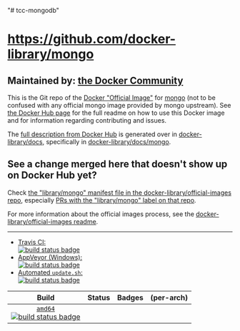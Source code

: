"# tcc-mongodb" 

# https://github.com/docker-library/mongo


## Maintained by: [the Docker Community](https://github.com/docker-library/mongo)

This is the Git repo of the [Docker "Official Image"](https://docs.docker.com/docker-hub/official_repos/) for [mongo](https://hub.docker.com/_/mongo/) (not to be confused with any official mongo image provided by mongo upstream). See [the Docker Hub page](https://hub.docker.com/_/mongo/) for the full readme on how to use this Docker image and for information regarding contributing and issues.

The [full description from Docker Hub](https://hub.docker.com/_/mongo/) is generated over in [docker-library/docs](https://github.com/docker-library/docs), specifically in [docker-library/docs/mongo](https://github.com/docker-library/docs/tree/master/mongo).

## See a change merged here that doesn't show up on Docker Hub yet?

Check [the "library/mongo" manifest file in the docker-library/official-images repo](https://github.com/docker-library/official-images/blob/master/library/mongo), especially [PRs with the "library/mongo" label on that repo](https://github.com/docker-library/official-images/labels/library%2Fmongo).

For more information about the official images process, see the [docker-library/official-images readme](https://github.com/docker-library/official-images/blob/master/README.md).

---

-	[Travis CI:  
	![build status badge](https://img.shields.io/travis/docker-library/mongo/master.svg)](https://travis-ci.org/docker-library/mongo/branches)
-	[AppVeyor (Windows):  
	![build status badge](https://ci.appveyor.com/api/projects/status/github/docker-library/mongo?branch=master&svg=true)](https://ci.appveyor.com/project/docker-library/mongo)
-	[Automated `update.sh`:  
	![build status badge](https://doi-janky.infosiftr.net/job/update.sh/job/mongo/badge/icon)](https://doi-janky.infosiftr.net/job/update.sh/job/mongo)

| Build | Status | Badges | (per-arch) |
|:-:|:-:|:-:|:-:|
| [`amd64`<br />![build status badge](https://doi-janky.infosiftr.net/job/multiarch/job/amd64/job/mongo/badge/icon)](https://doi-janky.infosiftr.net/job/multiarch/job/amd64/job/mongo) |

<!-- THIS FILE IS GENERATED BY https://github.com/docker-library/docs/blob/master/generate-repo-stub-readme.sh -->
